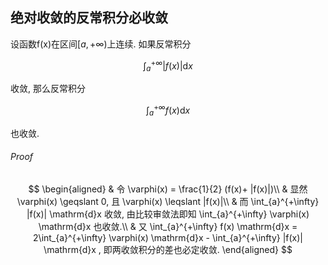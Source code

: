 ## 绝对收敛的反常积分必收敛

设函数f(x)在区间$[a, +\infty)$上连续. 如果反常积分

$$
\int_{a}^{+\infty} |f(x)| \mathrm{d}x
$$

收敛, 那么反常积分

$$
\int_{a}^{+\infty} f(x) \mathrm{d}x
$$

也收敛.

###### Proof

$$
\begin{aligned}
	& 令 \varphi(x) = \frac{1}{2} (f(x)+ |f(x)|)\\
	& 显然 \varphi(x) \geqslant 0, 且 \varphi(x) \leqslant |f(x)|\\
	& 而 \int_{a}^{+\infty} |f(x)| \mathrm{d}x 收敛, 由比较审敛法即知 \int_{a}^{+\infty} \varphi(x) \mathrm{d}x 也收敛.\\
	& 又 \int_{a}^{+\infty} f(x) \mathrm{d}x = 2\int_{a}^{+\infty} \varphi(x) \mathrm{d}x - \int_{a}^{+\infty} |f(x)| \mathrm{d}x , 即两收敛积分的差也必定收敛.
\end{aligned}
$$
